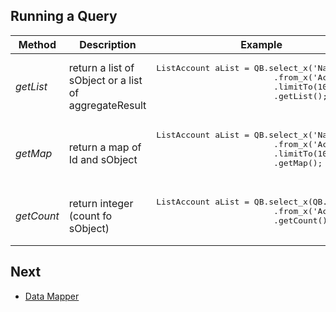 ## Running a Query




<table>
<thead>
<tr>
  <th>Method</th>
  <th>Description</th>
  <th>Example</th>
</tr>
</thead>
<tbody>
<tr>
  <td>
  <em>getList</em>
  </td>
  <td>
    return a list of sObject or a list of aggregateResult
  </td>
  <td>
    <pre lang='apex'>ListAccount aList = QB.select_x('Name')
                        .from_x('Account')
                        .limitTo(10)
                        .getList();
    </pre>
  </td>
</tr>
<tr>
</tr>
<tr>
  <td>
  <em>getMap</em>
  </td>
   <td>
    return a map of Id and sObject
  </td>
  <td>
    <pre lang='apex'>ListAccount aList = QB.select_x('Name')
                        .from_x('Account')
                        .limitTo(10)
                        .getMap();
    </pre>
  </td>
</tr>
<tr>
  <td>
  <em>getCount</em>
  </td>
   <td>
    return integer (count fo sObject)
  </td>
  <td>
    <pre lang='apex'>ListAccount aList = QB.select_x(QB.count())
                        .from_x('Account')
                        .getCount();
    </pre>
  </td>
</tr>
</table>


## Next

* [Data Mapper](../DM/README.md) 
